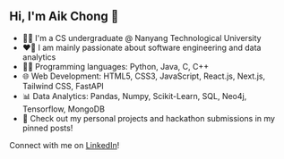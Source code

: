 ## Hi, I'm Aik Chong 👋

<!--
**TAN-AIK-CHONG/TAN-AIK-CHONG** is a ✨ _special_ ✨ repository because its `README.md` (this file) appears on your GitHub profile.

Here are some ideas to get you started:

- 🔭 I’m currently working on ...
- 🌱 I’m currently learning ...
- 👯 I’m looking to collaborate on ...
- 🤔 I’m looking for help with ...
- 💬 Ask me about ...
- 📫 How to reach me: ...
- 😄 Pronouns: ...
- ⚡ Fun fact: ...
-->

- 🙋‍♂️ I'm a CS undergraduate @ Nanyang Technological University 
- ❤️‍🔥 I am mainly passionate about software engineering and data analytics
- 👨‍💻 Programming languages: Python, Java, C, C++
- 🌐 Web Development: HTML5, CSS3, JavaScript, React.js, Next.js, Tailwind CSS, FastAPI
- 📊 Data Analytics: Pandas, Numpy, Scikit-Learn, SQL, Neo4j, Tensorflow, MongoDB
- 📌 Check out my personal projects and hackathon submissions in my pinned posts!

Connect with me on [LinkedIn](https://www.linkedin.com/in/tanaikchong/)!
